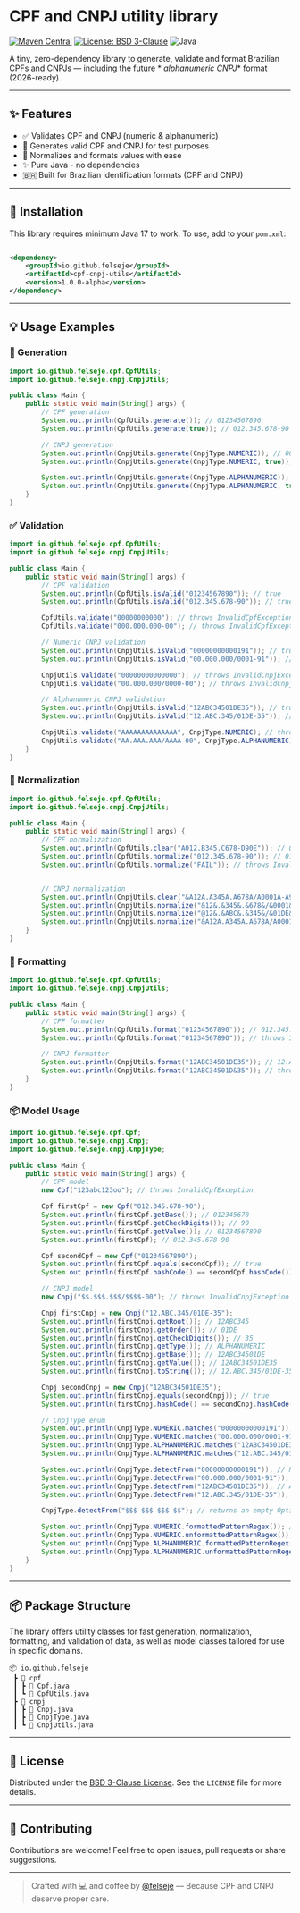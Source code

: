 # CPF and CNPJ utility library

[![Maven Central](https://img.shields.io/maven-central/v/io.github.felseje/cpf-cnpj-utils)](https://search.maven.org/artifact/io.github.felseje/cpf-cnpj-utils)
[![License: BSD 3-Clause](https://img.shields.io/badge/License-BSD%203--Clause-blue.svg)](https://opensource.org/licenses/BSD-3-Clause)
![Java](https://img.shields.io/badge/Java-17%2B-blue?logo=java&logoColor=white)

A tiny, zero-dependency library to generate, validate and format Brazilian CPFs and CNPJs — including the future *
*alphanumeric CNPJ** format (2026-ready).

---

## ✨ Features

- ✅ Validates CPF and CNPJ (numeric & alphanumeric)
- 🔄 Generates valid CPF and CNPJ for test purposes
- 🧼 Normalizes and formats values with ease
- ✨ Pure Java - no dependencies
- 🇧🇷 Built for Brazilian identification formats (CPF and CNPJ)

---

## 🚀 Installation

This library requires minimum Java 17 to work.
To use, add to your `pom.xml`:

```xml

<dependency>
    <groupId>io.github.felseje</groupId>
    <artifactId>cpf-cnpj-utils</artifactId>
    <version>1.0.0-alpha</version>
</dependency>
```

---

## 💡 Usage Examples

### 🔄 Generation

```java
import io.github.felseje.cpf.CpfUtils;
import io.github.felseje.cnpj.CnpjUtils;

public class Main {
    public static void main(String[] args) {
        // CPF generation
        System.out.println(CpfUtils.generate()); // 01234567890
        System.out.println(CpfUtils.generate(true)); // 012.345.678-90

        // CNPJ generation
        System.out.println(CnpjUtils.generate(CnpjType.NUMERIC)); // 00000000000191
        System.out.println(CnpjUtils.generate(CnpjType.NUMERIC, true)); // 00.000.000/0001-91

        System.out.println(CnpjUtils.generate(CnpjType.ALPHANUMERIC)); // 12ABC34501DE35
        System.out.println(CnpjUtils.generate(CnpjType.ALPHANUMERIC, true)); // 12.ABC.345/01DE-35
    }
}
```

### ✅ Validation

```java
import io.github.felseje.cpf.CpfUtils;
import io.github.felseje.cnpj.CnpjUtils;

public class Main {
    public static void main(String[] args) {
        // CPF validation
        System.out.println(CpfUtils.isValid("01234567890")); // true
        System.out.println(CpfUtils.isValid("012.345.678-90")); // true

        CpfUtils.validate("00000000000"); // throws InvalidCpfException
        CpfUtils.validate("000.000.000-00"); // throws InvalidCpfException

        // Numeric CNPJ validation
        System.out.println(CnpjUtils.isValid("00000000000191")); // true
        System.out.println(CnpjUtils.isValid("00.000.000/0001-91")); // true

        CnpjUtils.validate("00000000000000"); // throws InvalidCnpjException
        CnpjUtils.validate("00.000.000/0000-00"); // throws InvalidCnpjException

        // Alphanumeric CNPJ validation
        System.out.println(CnpjUtils.isValid("12ABC34501DE35")); // true
        System.out.println(CnpjUtils.isValid("12.ABC.345/01DE-35")); // true

        CnpjUtils.validate("AAAAAAAAAAAAAA", CnpjType.NUMERIC); // throws InvalidCnpjException
        CnpjUtils.validate("AA.AAA.AAA/AAAA-00", CnpjType.ALPHANUMERIC); // throws InvalidCnpjException
    }
}
```

### 🧹 Normalization

```java
import io.github.felseje.cpf.CpfUtils;
import io.github.felseje.cnpj.CnpjUtils;

public class Main {
    public static void main(String[] args) {
        // CPF normalization
        System.out.println(CpfUtils.clear("A012.B345.C678-D90E")); // 01234567890
        System.out.println(CpfUtils.normalize("012.345.678-90")); // 01234567890
        System.out.println(CpfUtils.normalize("FAIL")); // throws InvalidCpfException


        // CNPJ normalization
        System.out.println(CnpjUtils.clear("&A12A.A345A.A678A/A0001A-A95A&")); // A12AA345AA678AA0001AA95A
        System.out.println(CnpjUtils.normalize("&12&.&345&.&678&/&0001&-&95&")); // 12345678000195
        System.out.println(CnpjUtils.normalize("@12&.&ABC&.&345&/&01DE&-&35!")); // 12ABC34501DE35
        System.out.println(CnpjUtils.normalize("&A12A.A345A.A678A/A0001A-A95A$")); // throws InvalidCnpjException
    }
}
```

### 🎨 Formatting

```java
import io.github.felseje.cpf.CpfUtils;
import io.github.felseje.cnpj.CnpjUtils;

public class Main {
    public static void main(String[] args) {
        // CPF formatter
        System.out.println(CpfUtils.format("01234567890")); // 012.345.678-90
        System.out.println(CpfUtils.format("O123456789O")); // throws InvalidCpfException

        // CNPJ formatter
        System.out.println(CnpjUtils.format("12ABC34501DE35")); // 12.ABC.345/01DE-35
        System.out.println(CnpjUtils.format("12ABC34501D&35")); // throws InvalidCnpjException
    }
}
```

### 📦 Model Usage

```java
import io.github.felseje.cpf.Cpf;
import io.github.felseje.cnpj.Cnpj;
import io.github.felseje.cnpj.CnpjType;

public class Main {
    public static void main(String[] args) {
        // CPF model
        new Cpf("123abc123oo"); // throws InvalidCpfException

        Cpf firstCpf = new Cpf("012.345.678-90");
        System.out.println(firstCpf.getBase()); // 012345678
        System.out.println(firstCpf.getCheckDigits()); // 90
        System.out.println(firstCpf.getValue()); // 01234567890
        System.out.println(firstCpf); // 012.345.678-90

        Cpf secondCpf = new Cpf("01234567890");
        System.out.println(firstCpf.equals(secondCpf)); // true
        System.out.println(firstCpf.hashCode() == secondCpf.hashCode()); // true

        // CNPJ model
        new Cnpj("$$.$$$.$$$/$$$$-00"); // throws InvalidCnpjException

        Cnpj firstCnpj = new Cnpj("12.ABC.345/01DE-35");
        System.out.println(firstCnpj.getRoot()); // 12ABC345
        System.out.println(firstCnpj.getOrder()); // 01DE
        System.out.println(firstCnpj.getCheckDigits()); // 35
        System.out.println(firstCnpj.getType()); // ALPHANUMERIC
        System.out.println(firstCnpj.getBase()); // 12ABC34501DE
        System.out.println(firstCnpj.getValue()); // 12ABC34501DE35
        System.out.println(firstCnpj.toString()); // 12.ABC.345/01DE-35

        Cnpj secondCnpj = new Cnpj("12ABC34501DE35");
        System.out.println(firstCnpj.equals(secondCnpj)); // true
        System.out.println(firstCnpj.hashCode() == secondCnpj.hashCode()); // true

        // CnpjType enum
        System.out.println(CnpjType.NUMERIC.matches("00000000000191")); // true
        System.out.println(CnpjType.NUMERIC.matches("00.000.000/0001-91")); // true
        System.out.println(CnpjType.ALPHANUMERIC.matches("12ABC34501DE35")); // true
        System.out.println(CnpjType.ALPHANUMERIC.matches("12.ABC.345/01DE-35")); // true

        System.out.println(CnpjType.detectFrom("00000000000191")); // NUMERIC
        System.out.println(CnpjType.detectFrom("00.000.000/0001-91")); // NUMERIC
        System.out.println(CnpjType.detectFrom("12ABC34501DE35")); // ALPHANUMERIC
        System.out.println(CnpjType.detectFrom("12.ABC.345/01DE-35")); // ALPHANUMERIC

        CnpjType.detectFrom("$$$ $$$ $$$ $$"); // returns an empty Optional

        System.out.println(CnpjType.NUMERIC.formattedPatternRegex()); // [0-9]{2}\.[0-9]{3}\.[0-9]{3}/[0-9]{4}-[0-9]{2}
        System.out.println(CnpjType.NUMERIC.unformattedPatternRegex()); // [0-9]{14}
        System.out.println(CnpjType.ALPHANUMERIC.formattedPatternRegex()); // [A-Z0-9]{2}\.[A-Z0-9]{3}\.[A-Z0-9]{3}/[A-Z0-9]{4}-[0-9]{2}
        System.out.println(CnpjType.ALPHANUMERIC.unformattedPatternRegex()); // [A-Z0-9]{12}[0-9]{2}
    }
}
```

---

## 📦 Package Structure

The library offers utility classes for fast generation, normalization, formatting, and validation of data, as well as
model classes tailored for use in specific domains.

```text
📦 io.github.felseje
 ┣ 📁 cpf
 ┃ ┣ 📄 Cpf.java
 ┃ ┗ 📄 CpfUtils.java
 ┣ 📁 cnpj
 ┃ ┣ 📄 Cnpj.java
 ┃ ┣ 📄 CnpjType.java
 ┃ ┗ 📄 CnpjUtils.java
```

---

## 📜 License

Distributed under the [BSD 3-Clause License](https://opensource.org/licenses/BSD-3-Clause). See the `LICENSE` file for
more details.

---

## 🤝 Contributing

Contributions are welcome! Feel free to open issues, pull requests or share suggestions.

---

> Crafted with 💻 and coffee by [@felseje](https://github.com/felseje) — Because CPF and CNPJ deserve proper care.
